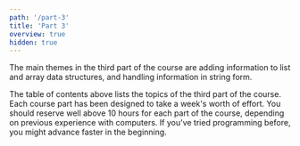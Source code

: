 ```yaml
---
path: '/part-3'
title: 'Part 3'
overview: true
hidden: true
---
```


The main themes in the third part of the course are adding information to list and array data structures, and handling information in string form.

<please-login></please-login>

<pages-in-this-section></pages-in-this-section>

The table of contents above lists the topics of the third part of the course. Each course part has been designed to take a week's worth of effort. You should reserve well above 10 hours for each part of the course, depending on previous experience with computers. If you've tried programming before, you might advance faster in the beginning.


<exercises-in-this-section></exercises-in-this-section>
